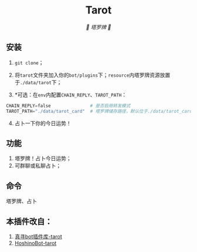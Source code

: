 <div align="center">

# Tarot

<!-- prettier-ignore-start -->
<!-- markdownlint-disable-next-line MD036 -->
_🔮 塔罗牌 🔮_
<!-- prettier-ignore-end -->

</div>
</p>

## 安装

1. `git clone`；

2. 将`tarot`文件夹加入你的`bot/plugins`下；`resource`内塔罗牌资源放置于`./data/tarot`下；

3. *可选：在`env`内配置`CHAIN_REPLY`、`TAROT_PATH`：

```python
CHAIN_REPLY=false               # 是否启用转发模式
TAROT_PATH="./data/tarot_card"  # 塔罗牌储存路径，默认位于./data/tarot_card
```

4. 占卜一下你的今日运势！

## 功能

1. 塔罗牌！占卜今日运势；
2. 可群聊或私聊占卜；

## 命令

塔罗牌、占卜

## 本插件改自：

1. [真寻bot插件库-tarot](https://github.com/AkashiCoin/nonebot_plugins_zhenxun_bot)
2. [HoshinoBot-tarot](https://github.com/haha114514/tarot_hoshino)